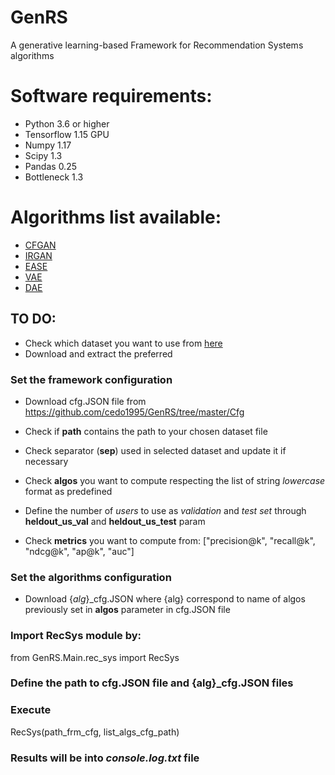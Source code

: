 # GenRS
A generative learning-based Framework for Recommendation Systems algorithms

# Software requirements:
- Python 3.6 or higher
- Tensorflow 1.15 GPU
- Numpy 1.17
- Scipy 1.3
- Pandas 0.25
- Bottleneck 1.3

# Algorithms list available:
- [CFGAN](https://dl.acm.org/doi/pdf/10.1145/3269206.3271743?casa_token=INiS3p2UrDAAAAAA:EQRrS7IBusVt_F8IYiAUtsIGGHHd17ki69QEcNkJwFkq5PuiBvX96OzC8CVcoWEkqhckTg8X7f4)
- [IRGAN](https://arxiv.org/pdf/1705.10513.pdf)
- [EASE](https://arxiv.org/pdf/1905.03375.pdf)
- [VAE](https://arxiv.org/pdf/1802.05814)
- [DAE](https://arxiv.org/pdf/1802.05814)


## TO DO:
- Check which dataset you want to use from [here](https://drive.google.com/drive/u/2/folders/1mX0QMJ8kHTlU-ziK95SWvZb0ehjl5FWb)
- Download and extract the preferred

### Set the framework configuration
- Download cfg.JSON file from https://github.com/cedo1995/GenRS/tree/master/Cfg

- Check if **path** contains the path to your chosen dataset file
- Check separator (**sep**) used in selected dataset and update it if necessary
- Check **algos** you want to compute respecting the list of string *lowercase* format as predefined
- Define the number of *users* to use as *validation* and *test set* through **heldout_us_val** and **heldout_us_test** param
- Check **metrics** you want to compute from: ["precision@k", "recall@k", "ndcg@k", "ap@k", "auc"]

### Set the algorithms configuration
- Download {*alg*}_cfg.JSON where {alg} correspond to name of algos previously set in **algos** parameter in cfg.JSON file


### Import RecSys module by:
from GenRS.Main.rec_sys import RecSys

### Define the path to cfg.JSON file and {alg}_cfg.JSON files

### Execute
RecSys(path_frm_cfg, list_algs_cfg_path)

### Results will be into *console.log.txt* file
